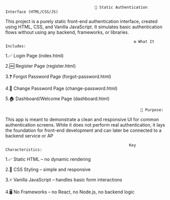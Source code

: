                                            🔐 Static Authentication Interface (HTML/CSS/JS)
 This project is a purely static front-end authentication interface, created using HTML, CSS, and Vanilla JavaScript. It simulates basic authentication flows without using any backend, frameworks, or libraries.

                                                            ⚙️ What It Includes:
1.✅ Login Page (index.html)

2.🆕 Register Page (register.html)

3.❓ Forgot Password Page (forgot-password.html)


4.🔄 Change Password Page (change-password.html)

5.🏠 Dashboard/Welcome Page (dashboard.html)

                                                               🎯 Purpose:
This app is meant to demonstrate a clean and responsive UI for common authentication screens. While it does not perform real authentication, it lays the foundation for front-end development and can later be connected to a backend service or AP
                    
                                                          Key Characteristics:
1.✅ Static HTML – no dynamic rendering

2.🎨 CSS Styling – simple and responsive

3.⚡ Vanilla JavaScript – handles basic form interactions

4.🖥️ No Frameworks – no React, no Node.js, no backend logic
